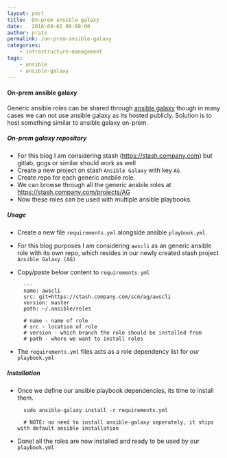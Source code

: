 ```yaml
---
layout: post
title:  On-prem ansible galaxy
date:   2016-09-02 00:00:00
author: pratz
permalink: /on-prem-ansible-galaxy
categories:
    - infrastructure-management
tags:
    - ansible
    - ansible-galaxy
---
```


#### On-prem ansible galaxy
Generic ansible roles can be shared through [ansible galaxy](https://galaxy.ansible.com) though in many cases we can not use ansible galaxy as its hosted publicly. Solution is to host something similar to ansible galaxy on-prem.


##### On-prem galaxy repository
- For this blog I am considering stash (https://stash.company.com) but gitlab, gogs or similar should work as well
- Create a new project on stash `Ansible Galaxy` with key `AG`
- Create repo for each generic ansbile role.
- We can browse through all the generic ansbile roles at https://stash.company.com/projects/AG
- Now these roles can be used with multiple ansible playbooks.


##### Usage
- Create a new file `requirements.yml` alongside ansible `playbook.yml`.
- For this blog purposes I am considering `awscli` as an generic ansible role with its own repo, which resides in our newly created stash project `Ansible Galaxy (AG)`
- Copy/paste below content to `requirements.yml`

        ---
        name: awscli
        src: git+https://stash.company.com/scm/ag/awscli
        version: master
        path: ~/.ansible/roles

        # name - name of role
        # src - location of role
        # version - which branch the role should be installed from
        # path - where we want to install roles

- The `requirements.yml` files acts as a role dependency list for our `playbook.yml`


##### Installation
- Once we define our ansible playbook dependencies, its time to install them.

        sudo ansible-galaxy install -r requirements.yml

        # NOTE: no need to install ansible-galaxy seperately, it ships with default ansible installation

- Done! all the roles are now installed and ready to be used by our `playbook.yml`
